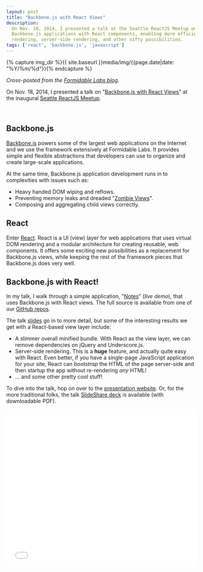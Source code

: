 ```yaml
---
layout: post
title: "Backbone.js with React Views"
description:
  On Nov. 18, 2014, I presented a talk at the Seattle ReactJS Meetup on creating
  Backbone.js applications with React components, enabling more efficient DOM
  rendering, server-side rendering, and other nifty possibilities.
tags: ['react', 'backbone.js', 'javascript']
---
```

{% capture img_dir %}{{ site.baseurl }}media/img/{{page.date|date: "%Y/%m/%d"}}{% endcapture %}

*Cross-posted from the
[Formidable Labs blog](http://formidablelabs.com/blog/2014/11/21/backbone-and-react/)*.

On Nov. 18, 2014, I presented a talk on
"[Backbone.js with React Views][talk_site]" at the inaugural
[Seattle ReactJS Meetup][seattle_react].

<div class="post-media">
  <div class="post-media-grid">
    <img class="post-media-col-1-2" src="{{ img_dir }}/backbone-logo.png" alt="" />
    <img class="post-media-col-1-2" src="{{ img_dir }}/react-logo.png" alt="" />
  </div>
</div>

## Backbone.js

[Backbone.js][bb] powers some of the largest web applications on the Internet and
we use the framework extensively at Formidable Labs. It provides simple and
flexible abstractions that developers can use to organize and create large-scale applications.

At the same time, Backbone.js application development runs in to complexities
with issues such as:

* Heavy handed DOM wiping and reflows.
* Preventing memory leaks and dreaded "[Zombie Views][zombies]".
* Composing and aggregating child views correctly.

## React

Enter [React][react]. React is a UI (view) layer for web applications that uses
virtual DOM rendering and a modular architecture for creating reusable, web
components. It offers some exciting new possibilities as a replacement for
Backbone.js views, while keeping the rest of the framework pieces that
Backbone.js does very well.

## Backbone.js with React!

In my talk, I walk through a simple application, "[Notes][notes]" (_live demo_),
that uses Backbone.js with React views. The full source is available from one
of our [GitHub repos](https://github.com/FormidableLabs/notes-react-exoskeleton).

<!-- more start -->

The talk [slides][talk_site] go in to more detail, but some of the interesting
results we get with a React-based view layer include:

* A slimmer overall minified bundle. With React as the view layer, we can remove
  dependencies on jQuery and Underscore.js.
* Server-side rendering. This is a **huge** feature, and actually quite easy
  with React. Even better, if you have a single-page JavaScript application
  for your site, React can _bootstrap_ the HTML of the page server-side and then
  startup the app without re-rendering _any_ HTML!
* ... and some other pretty cool stuff!

To dive into the talk, hop on over to the [presentation website][talk_site].
Or, for the more traditional folks, the talk
[SlideShare deck][talk_slides] is available (with downloadable PDF).

<div class="embed embed-slides">
  <iframe src="//www.slideshare.net/slideshow/embed_code/41777786"
        class="slideshare"
        width="512" height="421" frameborder="0" marginwidth="0" marginheight="0"
        scrolling="no"
        allowfullscreen></iframe>
</div>

[talk_site]: http://slides.formidablelabs.com/201411-react-backbone.html
[talk_slides]: http://www.slideshare.net/RyanRoemer/backbonejs-with-react-views-server-rendering-virtual-dom-and-more
[seattle_react]: http://www.meetup.com/seattle-react-js/events/216736502/
[zombies]: http://lostechies.com/derickbailey/2011/09/15/zombies-run-managing-page-transitions-in-backbone-apps/
[bb]: http://backbonejs.org/
[react]: http://facebook.github.io/react/
[notes]: http://formidablelabs.github.io/notes-react-exoskeleton/app.html
[repo]: https://github.com/FormidableLabs/notes-react-exoskeleton

<!-- more end -->
